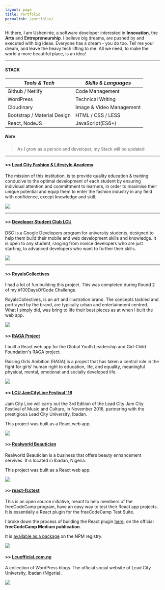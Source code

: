 ```yaml
---
layout: page
title: Portfolio
permalink: /portfolio/
---
```


Hi there, I am Usheninte, a software developer interested in **Innovation**, the **Arts** and **Entrepreneurship**. I believe big dreams, are pushed by and executed with big ideas. Everyone has a dream - you do too. Tell me your dream, and leave the heavy tech lifting to me. All we need, to make the world a more beautiful place, is an idea!

* * *
#### STACK

_Tools & Tech_ | _Skills & Languages_
-------------- | ---------
Github / Netlify | Code Management  
WordPress | Technical Writing  
Cloudinary | Image & Video Management
Bootstrap / Material Design | HTML / CSS / LESS
React, NodeJS | JavaScript(ES6+)  

##### Note
<blockquote>
  As I grow as a person and developer, my Stack will be updated
</blockquote>

* * *
#### >> [Lead City Fashion & Lifestyle Academy](https://leadcityfashion.com.ng)
The mission of this institution, is to provide quality education & training conducive to the optimal development of each student by ensuring individual attention and committment to learners, in order to maximise their unique potential and equip them to enter the fashion industry in any field with confidence, except knowledge and skill.

<a href="https://leadcityfashion.com.ng"><img src="https://res.cloudinary.com/poetrique/image/upload/v1541113371/portfolio/leadcityfashion.png" /></a>

* * *
#### >> [Developer Student Club LCU](https://dsc-app.lcuofficial.com.ng)
DSC is a Google Developers program for university students, designed to help them build their mobile and web development skills and knowledge. It is open to any student, ranging from novice developers who are just starting, to advanced developers who want to further their skills.

<a href="https://dsc-app.lcuofficial.com.ng"><img src="https://res.cloudinary.com/poetrique/image/upload/v1541113365/portfolio/dsc_web-app.png" /></a>

* * *
#### >> [RoyalsCollectives](https://royalscollectives.com/)
I had a lot of fun building this project. This was completed during Round 2 of my #100DaysOfCode Challenge.

RoyalsCollectives, is an art and illustration brand. The concepts tackled and portrayed by the brand, are typically urban and entertainment centred. What I simply did, was bring to life their best pieces as at when I built the web app.

<a href="https://royalscollectives.com/"><img src="https://res.cloudinary.com/poetrique/image/upload/v1541113360/portfolio/RoyalsCollectives.png" /></a>

#### >> [RAGA Project](https://raga-project.netlify.com/)
I built a React web app for the Global Youth Leadership and Girl-Child Foundation's RAGA project.

Raising Girls Ambition (RAGA) is a project that has taken a central role in the fight for girls’ human right to education, life, and equality, meaningful physical, mental, emotional and socially developed life.

<a href="https://raga-project.netlify.com/"><img src="https://res.cloudinary.com/poetrique/image/upload/v1541113362/portfolio/raga-project.png" /></a>

<!-- #### >> [htmlPoems App](https://htmlPoems.com)
I rebuilt the **@poetrique** htmlPoems project as a React web app. The original concept was largely poetry centred, while the new web app revolves around art in every possible form. Currently the project holds a poetry and music library.

The uniqueness of this project is that content creators on the platform, retain the copyright of their artistic pieces, unless otherwise stated elsewhere.

<a href="https://htmlPoems.com"><img src="" /></a> -->

#### >> [LCU JamCityLive Festival '18](https://lcu-jamcitylive-fest18.netlify.com/)
Jam City Live will carry out the 3rd Edition of the Lead City Jam City Festival of Music and Culture, in November 2018, partnering with the prestigious Lead City University, Ibadan.

This project was built as a React web app.

<a href="https://lcu-jamcitylive-fest18.netlify.com/"><img src="https://res.cloudinary.com/poetrique/image/upload/v1541113363/portfolio/lcu-lamcitylive-fest18.png" /></a>

#### >> [Realworld Beautician](https://realworld-beautician.netlify.com/)
Realworld Beautician is a business that offers beauty enhancement servives. It is located in Ibadan, Nigeria.

This project was built as a React web app.

<a href="https://realworld-beautician.netlify.com/"><img src="https://res.cloudinary.com/poetrique/image/upload/v1541113364/portfolio/realworld_beautician.png" /></a>

<!-- #### >> [ROC World EDC](https://edc.rocworld.com.ng/)
This project was built for the ROC World Entrepreneurial Development Centre (EDC). The **ROC World EDC** is a platform that strives to develop an entrepreneurial spirit, skill and knowledge in students and others in the external context so as to empoweer our students to become wealth creators.

This project was built as a React web app.

<a href="https://edc.rocworld.com.ng/"><img src="" /></a> -->

#### >> [react-fcctest](https://www.npmjs.com/package/react-fcctest)
This is an open source initiative, meant to help members of the freeCodeCamp program, have an easy way to test their React app projects. It is essentially a React plugin for the freeCodeCamp Test Suite.

I broke down the process of building the React plugin [here](https://medium.freecodecamp.org/change-the-world-one-line-of-code-at-a-time-5162b229f35e), on the official **freeCodeCamp Medium publication**.

It is [available as a package](https://www.npmjs.com/package/react-fcctest) on the NPM registry.

<a href="https://www.npmjs.com/package/react-fcctest"><img src="https://res.cloudinary.com/poetrique/image/upload/v1541113360/portfolio/react-fcctest.png" /></a>

#### >> [Lcuofficial.com.ng](https://lcuofficial.com.ng/)

A collection of WordPress blogs. The official social website of Lead City University, Ibadan (Nigeria).

<a href="https://lcuofficial.com.ng"><img src="https://res.cloudinary.com/poetrique/image/upload/v1541113359/portfolio/lcuofficial.png" /></a>

